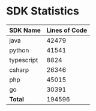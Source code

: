 # SDK Statistics

| SDK Name | Lines of Code |
| -------- | ------------- |
| java | 42479 |
| python | 41541 |
| typescript | 8824 |
| csharp | 26346 |
| php | 45015 |
| go | 30391 |
| **Total** | 194596 |
